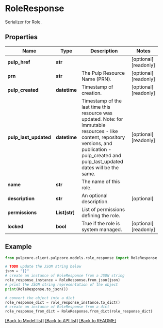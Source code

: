 # RoleResponse

Serializer for Role.

## Properties

Name | Type | Description | Notes
------------ | ------------- | ------------- | -------------
**pulp_href** | **str** |  | [optional] [readonly] 
**prn** | **str** | The Pulp Resource Name (PRN). | [optional] [readonly] 
**pulp_created** | **datetime** | Timestamp of creation. | [optional] [readonly] 
**pulp_last_updated** | **datetime** | Timestamp of the last time this resource was updated. Note: for immutable resources - like content, repository versions, and publication - pulp_created and pulp_last_updated dates will be the same. | [optional] [readonly] 
**name** | **str** | The name of this role. | 
**description** | **str** | An optional description. | [optional] 
**permissions** | **List[str]** | List of permissions defining the role. | 
**locked** | **bool** | True if the role is system managed. | [optional] [readonly] 

## Example

```python
from pulpcore.client.pulpcore.models.role_response import RoleResponse

# TODO update the JSON string below
json = "{}"
# create an instance of RoleResponse from a JSON string
role_response_instance = RoleResponse.from_json(json)
# print the JSON string representation of the object
print(RoleResponse.to_json())

# convert the object into a dict
role_response_dict = role_response_instance.to_dict()
# create an instance of RoleResponse from a dict
role_response_from_dict = RoleResponse.from_dict(role_response_dict)
```
[[Back to Model list]](../README.md#documentation-for-models) [[Back to API list]](../README.md#documentation-for-api-endpoints) [[Back to README]](../README.md)


